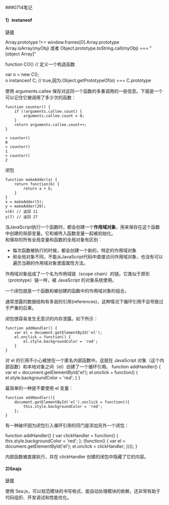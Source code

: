 ###0714笔记  

#### 1）instaneof
[链接](https://developer.mozilla.org/zh-CN/docs/Web/JavaScript/Reference/Operators/instanceof$edit)

Array.prototype !== window.frames[0].Array.prototype 
Array.isArray(myObj) 或者 Object.prototype.toString.call(myObj) === "[object Array]"   


function C(){} // 定义一个构造函数  

var o = new C();  
o instanceof C; // true,因为:Object.getPrototypeOf(o) === C.prototype  


使用 arguments.callee 保存对这同一个函数的多重调用的一些信息。下面是一个可以记住它被调用了多少次的函数：

	function counter() {
	    if (!arguments.callee.count) {
	        arguments.callee.count = 0;
	    }
	    return arguments.callee.count++;
	}
	
	> counter()
	0
	> counter()
	1
	> counter()
	2


闭包

	function makeAdder(a) {
	    return function(b) {
	        return a + b;
	    }
	}
	x = makeAdder(5);
	y = makeAdder(20);
	x(6) // 返回 11
	y(7) // 返回 27

当JavaScript执行一个函数时，都会创建一个**作用域对象**，用来保存在这个函数中创建的局部变量。它和被传入函数变量一起被初始化。  
和保存的所有全局变量和函数的全局对象有区别：
+ 每次函数被执行的时候，都会创建一个新的，特定的作用域对象
+ 和全局对象不同，不能从JavaScript代码中直接访问作用域对象，也没有可以遍历当期的作用域对象里面属性方法。

作用域对象组成了一个名为作用域链（scope chain）的链。它类似于原形（prototype）链一样，被 JavaScript 的对象系统使用。

一个闭包就是一个函数和被创建的函数中的作用域对象的组合。


通常泄露的数据结构有多层的引用(references)，这种情况下循环引用不会导致过于严重的后果。  

闭包很容易发生无意识的内存泄露。如下所示：

	function addHandler() {
	    var el = document.getElementById('el');
	    el.onclick = function() {
	        el.style.backgroundColor = 'red';
	    }
	}

对 el 的引用不小心被放在一个匿名内部函数中。这就在 JavaScript 对象（这个内部函数）和本地对象之间（el）创建了一个循环引用。
	function addHandler() {
	    var el = document.getElementById('el');
	    el.onclick = function() {
	        el.style.backgroundColor = 'red';
	    }
	}

最简单的一种是不要使用 el 变量：

	function addHandler(){
	    document.getElementById('el').onclick = function(){
	        this.style.backgroundColor = 'red';
	    };
	}


有一种破坏因为闭包引入循环引用的窍门是添加另外一个闭包：

function addHandler() {
    var clickHandler = function() {
        this.style.backgroundColor = 'red';
    };
    (function() {
        var el = document.getElementById('el');
        el.onclick = clickHandler;
    })();
}

内部函数被直接执行，并在 clickHandler 创建的闭包中隐藏了它的内容。

#### 2)Seajs

[链接](http://seajs.org/docs/)

使用 Sea.js，可以规范模块的书写格式、能自动处理模块的依赖，还非常有助于代码组织、开发调试和性能优化。